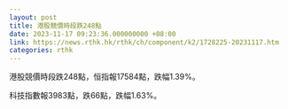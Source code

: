 ```yaml
---
layout: post
title: 港股競價時段跌248點
date: 2023-11-17 09:23:36.000000000 +08:00
link: https://news.rthk.hk/rthk/ch/component/k2/1728225-20231117.htm
categories: rthk
---
```


港股競價時段跌248點，恒指報17584點，跌幅1.39%。

科技指數報3983點，跌66點，跌幅1.63%。
